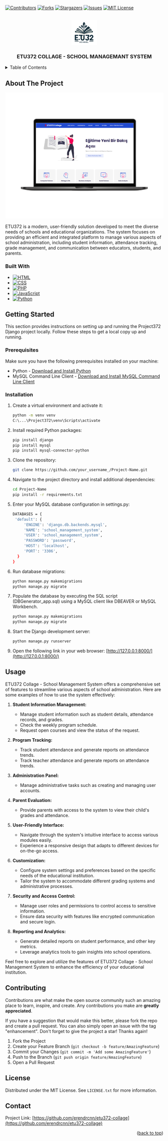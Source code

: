 <a name="readme-top"></a>

<!-- PROJECT SHIELDS -->
<!--
*** I'm using markdown "reference style" links for readability.
*** Reference links are enclosed in brackets [ ] instead of parentheses ( ).
*** See the bottom of this document for the declaration of the reference variables
*** for contributors-url, forks-url, etc. This is an optional, concise syntax you may use.
*** https://www.markdownguide.org/basic-syntax/#reference-style-links
-->
[![Contributors][contributors-shield]][contributors-url]
[![Forks][forks-shield]][forks-url]
[![Stargazers][stars-shield]][stars-url]
[![Issues][issues-shield]][issues-url]
[![MIT License][license-shield]][license-url]
<!-- [![LinkedIn][linkedin-shield]][linkedin-url] -->

<!-- PROJECT LOGO -->
<br />
<div align="center">
  <a href="https://github.com/erendrcnn/etu372-collage">
    <img src="GORSELLER/logo.png" alt="Logo" width="80" height="80">
  </a>

  <h3 align="center">ETU372 COLLAGE - SCHOOL MANAGEMANT SYSTEM</h3>
  <!--
  <p align="center">
    An awesome README template to jumpstart your projects!
    <br />
    <a href="https://github.com/erendrcnn/etu372-collage"><strong>Explore the docs »</strong></a>
    <br />
    <br />
    <a href="https://github.com/erendrcnn/etu372-collage">View Demo</a>
    ·
    <a href="https://github.com/erendrcnn/etu372-collage">Report Bug</a>
    ·
    <a href="https://github.com/erendrcnn/etu372-collage">Request Feature</a>
  </p>
  -->
</div>



<!-- TABLE OF CONTENTS -->
<details>
  <summary>Table of Contents</summary>
  <ol>
    <li>
      <a href="#about-the-project">About The Project</a>
      <ul>
        <li><a href="#built-with">Built With</a></li>
      </ul>
    </li>
    <li>
      <a href="#getting-started">Getting Started</a>
      <ul>
        <li><a href="#prerequisites">Prerequisites</a></li>
        <li><a href="#installation">Installation</a></li>
      </ul>
    </li>
    <li><a href="#usage">Usage</a></li>
    <li><a href="#contributing">Contributing</a></li>
    <li><a href="#license">License</a></li>
    <li><a href="#contact">Contact</a></li>
  </ol>
</details>



<!-- ABOUT THE PROJECT -->
## About The Project

[![Product Name Screen Shot][product-screenshot]](https://example.com)

ETU372 is a modern, user-friendly solution developed to meet the diverse needs of schools and educational organizations. The system focuses on providing an efficient and integrated platform to manage various aspects of school administration, including student information, attendance tracking, grade management, and communication between educators, students, and parents.





### Built With

* [![HTML][HTML.com]][HTML-url]
* [![CSS][CSS.com]][CSS-url]
* [![PHP][PHP.com]][PHP-url]
* [![JavaScript][JavaScript.com]][JavaScript-url]
* [![Python][Python.com]][Python-url]






<!-- GETTING STARTED -->
## Getting Started

This section provides instructions on setting up and running the Project372 Django project locally. Follow these steps to get a local copy up and running.

### Prerequisites

Make sure you have the following prerequisites installed on your machine:
* Python - [Download and Install Python](https://www.python.org/downloads/)
* MySQL Command Line Client - [Download and Install MySQL Command Line Client](https://dev.mysql.com/downloads/shell/)

### Installation

1. Create a virtual environment and activate it:
   ```sh
   python -m venv venv
   C:\...\Project372\venv\Scripts\activate
2. Install required Python packages:
   ```sh
   pip install django
   pip install mysql
   pip install mysql-connector-python
   ```
3. Clone the repository:
   ```sh
   git clone https://github.com/your_username_/Project-Name.git
   ```
4. Navigate to the project directory and install additional dependencies:
   ```sh
   cd Project-Name
   pip install -r requirements.txt
   ```
5. Enter your MySQL database configuration in settings.py:
   ```sh
   DATABASES = {
    'default': {
        'ENGINE': 'django.db.backends.mysql',
        'NAME': 'school_management_system',
        'USER': 'school_management_system',
        'PASSWORD': 'password',
        'HOST': 'localhost',
        'PORT': '3306',
     }
   }
   ```
6. Run database migrations:
   ```sh
   python manage.py makemigrations
   python manage.py migrate
   ```
7. Populate the database by executing the SQL script (DBGenerator_app.sql) using a MySQL client like DBEAVER or MySQL Workbench.
   ```sh
   python manage.py makemigrations
   python manage.py migrate
   ```
8. Start the Django development server:
   ```sh
   python manage.py runserver
   ```
9. Open the following link in your web browser:
  [http://127.0.0.1:8000/](http://127.0.0.1:8000/)




<!-- USAGE EXAMPLES -->
## Usage

ETU372 Collage - School Management System offers a comprehensive set of features to streamline various aspects of school administration. Here are some examples of how to use the system effectively:

1. **Student Information Management:**
   - Manage student information such as student details, attendance records, and grades.
   - Check the weekly program schedule.
   - Request open courses and view the status of the request.

2. **Program Tracking:**
   - Track student attendance and generate reports on attendance trends.
   - Track teacher attendance and generate reports on attendance trends.

3. **Administration Panel:**
   - Manage administrative tasks such as creating and managing user accounts.

4. **Parent Evaluation:**
   - Provide parents with access to the system to view their child's grades and attendance.

5. **User-Friendly Interface:**
   - Navigate through the system's intuitive interface to access various modules easily.
   - Experience a responsive design that adapts to different devices for on-the-go access.

6. **Customization:**
   - Configure system settings and preferences based on the specific needs of the educational institution.
   - Tailor the system to accommodate different grading systems and administrative processes.

7. **Security and Access Control:**
   - Manage user roles and permissions to control access to sensitive information.
   - Ensure data security with features like encrypted communication and secure login.

8. **Reporting and Analytics:**
   - Generate detailed reports on student performance, and other key metrics.
   - Leverage analytics tools to gain insights into school operations.

Feel free to explore and utilize the features of ETU372 Collage - School Management System to enhance the efficiency of your educational institution.




<!-- CONTRIBUTING -->
## Contributing

Contributions are what make the open source community such an amazing place to learn, inspire, and create. Any contributions you make are **greatly appreciated**.

If you have a suggestion that would make this better, please fork the repo and create a pull request. You can also simply open an issue with the tag "enhancement".
Don't forget to give the project a star! Thanks again!

1. Fork the Project
2. Create your Feature Branch (`git checkout -b feature/AmazingFeature`)
3. Commit your Changes (`git commit -m 'Add some AmazingFeature'`)
4. Push to the Branch (`git push origin feature/AmazingFeature`)
5. Open a Pull Request





<!-- LICENSE -->
## License

Distributed under the MIT License. See `LICENSE.txt` for more information.





<!-- CONTACT -->
## Contact

Project Link: [https://github.com/erendrcnn/etu372-collage](https://github.com/erendrcnn/etu372-collage)

<p align="right">(<a href="#readme-top">back to top</a>)</p>


<!-- MARKDOWN LINKS & IMAGES -->
<!-- https://www.markdownguide.org/basic-syntax/#reference-style-links -->
[contributors-shield]: https://img.shields.io/github/contributors/othneildrew/Best-README-Template.svg?style=for-the-badge
[contributors-url]: https://github.com/erendrcnn/etu372-collage/graphs/contributors
[forks-shield]: https://img.shields.io/github/forks/othneildrew/Best-README-Template.svg?style=for-the-badge
[forks-url]: https://github.com/erendrcnn/etu372-collage/network/members
[stars-shield]: https://img.shields.io/github/stars/othneildrew/Best-README-Template.svg?style=for-the-badge
[stars-url]: https://github.com/erendrcnn/etu372-collage/stargazers
[issues-shield]: https://img.shields.io/github/issues/othneildrew/Best-README-Template.svg?style=for-the-badge
[issues-url]: https://github.com/erendrcnn/etu372-collage/issues
[license-shield]: https://img.shields.io/github/license/othneildrew/Best-README-Template.svg?style=for-the-badge
[license-url]: https://github.com/erendrcnn/etu372-collage/blob/master/LICENSE.txt
<!--
[linkedin-shield]: https://img.shields.io/badge/-LinkedIn-black.svg?style=for-the-badge&logo=linkedin&colorB=555
[linkedin-url]: https://linkedin.com/in
-->
[product-screenshot]: GORSELLER/screenshot.png
[Next.js]: https://img.shields.io/badge/next.js-000000?style=for-the-badge&logo=nextdotjs&logoColor=white
[Next-url]: https://nextjs.org/
[React.js]: https://img.shields.io/badge/React-20232A?style=for-the-badge&logo=react&logoColor=61DAFB
[React-url]: https://reactjs.org/
[Vue.js]: https://img.shields.io/badge/Vue.js-35495E?style=for-the-badge&logo=vuedotjs&logoColor=4FC08D
[Vue-url]: https://vuejs.org/
[Angular.io]: https://img.shields.io/badge/Angular-DD0031?style=for-the-badge&logo=angular&logoColor=white
[Angular-url]: https://angular.io/
[Svelte.dev]: https://img.shields.io/badge/Svelte-4A4A55?style=for-the-badge&logo=svelte&logoColor=FF3E00
[Svelte-url]: https://svelte.dev/
[Laravel.com]: https://img.shields.io/badge/Laravel-FF2D20?style=for-the-badge&logo=laravel&logoColor=white
[Laravel-url]: https://laravel.com
[Bootstrap.com]: https://img.shields.io/badge/Bootstrap-563D7C?style=for-the-badge&logo=bootstrap&logoColor=white
[Bootstrap-url]: https://getbootstrap.com
[JQuery.com]: https://img.shields.io/badge/jQuery-0769AD?style=for-the-badge&logo=jquery&logoColor=white
[JQuery-url]: https://jquery.com 
[HTML.com]: https://img.shields.io/badge/HTML-239120?style=for-the-badge&logo=html5&logoColor=white
[HTML-url]: https://html.com
[CSS.com]: https://img.shields.io/badge/CSS-239120?&style=for-the-badge&logo=css3&logoColor=white
[CSS-url]: https://www.w3.org/Style/CSS/Overview.en.html
[PHP.com]: https://img.shields.io/badge/PHP-777BB4?style=for-the-badge&logo=php&logoColor=white
[PHP-url]: https://www.php.net
[JavaScript.com]: https://img.shields.io/badge/JavaScript-F7DF1E?style=for-the-badge&logo=javascript&logoColor=black
[JavaScript-url]: https://www.javascript.com
[Python.com]: https://img.shields.io/badge/Python-14354C?style=for-the-badge&logo=python&logoColor=white
[Python-url]: https://www.python.org

